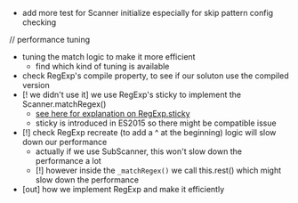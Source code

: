 * add more test for Scanner initialize especially for skip pattern config checking

// performance tuning
* tuning the match logic to make it more efficient
  * find which kind of tuning is available
* check RegExp's compile property, to see if our soluton use the compiled version
* [! we didn't use it] we use RegExp's sticky to implement the Scanner.matchRegex()
  * [see here for explanation on RegExp.sticky](http://www.cr173.com/html/18523_1.html)
  * sticky is introduced in ES2015 so there might be compatible issue
* [!] check RegExp recreate (to add a ^ at the beginning) logic will slow down our performance
  * actually if we use SubScanner, this won't slow down the performance a lot
  * [!] however inside the ```_matchRegex()``` we call this.rest() which might slow down the performance
* [out] how we implement RegExp and make it efficiently
